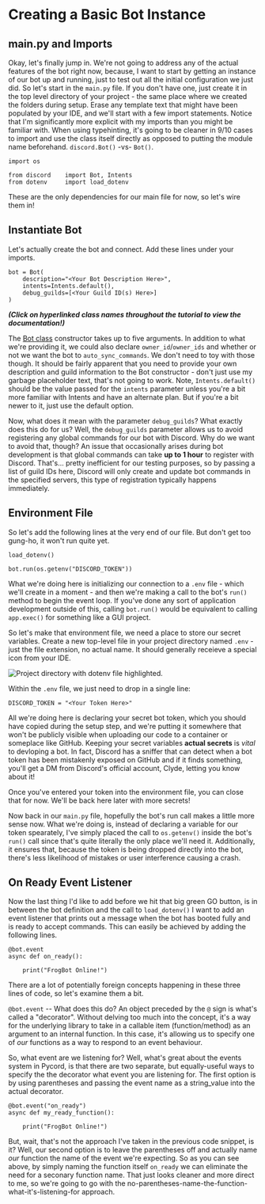 # Creating a Basic Bot Instance

## main.py and Imports

Okay, let's finally jump in. We're not going to address any of the actual features of the bot right now, because, I want to start by getting an instance of our bot up and running, just to test out all the initial configuration we just did. So let's start in the `main.py` file. If you don't have one, just create it in the top level directory of your project - the same place where we created the folders during setup. Erase any template text that might have been populated by your IDE, and we'll start with a few import statements. Notice that I'm significantly more explicit with my imports than you might be familiar with. When using typehinting, it's going to be cleaner in 9/10 cases to import and use the class itself directly as opposed to putting the module name beforehand. `discord.Bot()` -vs- `Bot()`.

```
import os

from discord    import Bot, Intents
from dotenv     import load_dotenv
```

These are the only dependencies for our main file for now, so let's wire them in!

## Instantiate Bot

Let's actually create the bot and connect. Add these lines under your imports.

```
bot = Bot(
    description="<Your Bot Description Here>",
    intents=Intents.default(),
    debug_guilds=[<Your Guild ID(s) Here>]
)
```

***(Click on hyperlinked class names throughout the tutorial to view the documentation!)***

The [Bot class](https://docs.pycord.dev/en/stable/api/clients.html#discord.Bot) constructor takes up to five arguments. In addition to what we're providing it, we could also declare `owner_id`/`owner_ids` and whether or not we want the bot to `auto_sync_commands`. We don't need to toy with those though. It should be fairly apparent that you need to provide your own description and guild information to the Bot constructor - don't just use my garbage placeholder text, that's not going to work. Note, `Intents.default()` should be the value passed for the `intents` parameter unless you're a bit more familiar with Intents and have an alternate plan. But if you're a bit newer to it, just use the default option.

Now, what does it mean with the parameter `debug_guilds`? What exactly does this do for us? Well, the `debug_guilds` parameter allows us to avoid registering any global commands for our bot with Discord. Why do we want to avoid that, though? An issue that occasionally arises during bot development is that global commands can take **up to 1 hour** to register with Discord. That's... pretty inefficient for our testing purposes, so by passing a list of guild IDs here, Discord will only create and update bot commands in the specified servers, this type of registration typically happens immediately.

## Environment File
So let's add the following lines at the very end of our file. But don't get too gung-ho, it won't run quite yet.

```
load_dotenv()

bot.run(os.getenv("DISCORD_TOKEN"))
```

What we're doing here is initializing our connection to a `.env` file - which we'll create in a moment - and then we're making a call to the bot's `run()` method to begin the event loop. If you've done any sort of application development outside of this, calling `bot.run()` would be equivalent to calling `app.exec()` for something like a GUI project.

So let's make that environment file, we need a place to store our secret variables. Create a new top-level file in your project directory named `.env` - just the file extension, no actual name. It should generally receieve a special icon from your IDE.

![Project directory with dotenv file highlighted.](https://user-images.githubusercontent.com/79615185/226781305-a1184e6e-97ee-4b4d-b8c2-885cc29beb8e.png)

Within the `.env` file, we just need to drop in a single line:

```
DISCORD_TOKEN = "<Your Token Here>"
```

All we're doing here is declaring your secret bot token, which you should have copied during the setup step, and we're putting it somewhere that won't be publicly visible when uploading our code to a container or someplace like GitHub. Keeping your secret variables **actual secrets** is *vital* to devloping a bot. In fact, Discord has a sniffer that can detect when a bot token has been mistakenly exposed on GitHub and if it finds something, you'll get a DM from Discord's official account, Clyde, letting you know about it!

Once you've entered your token into the environment file, you can close that for now. We'll be back here later with more secrets! 

Now back in our `main.py` file, hopefully the bot's run call makes a little more sense now. What we're doing is, instead of declaring a variable for our token spearately, I've simply placed the call to `os.getenv()` inside the bot's `run()` call since that's quite literally the only place we'll need it. Additionally, it ensures that, because the token is being dropped directly into the bot, there's less likelihood of mistakes or user interference causing a crash.

## On Ready Event Listener
Now the last thing I'd like to add before we hit that big green GO button, is in between the bot definition and the call to `load_dotenv()` I want to add an event listener that prints out a message when the bot has booted fully and is ready to accept commands. This can easily be achieved by adding the following lines.

```
@bot.event
async def on_ready():

    print("FrogBot Online!")
```

There are a lot of potentially foreign concepts happening in these three lines of code, so let's examine them a bit.

`@bot.event` -- What does this do? An object preceded by the `@` sign is what's called a "decorator". Without delving too much into the concept, it's a way for the underlying library to take in a callable item (function/method) as an argument to an internal function. In this case, it's allowing us to specify one of *our* functions as a way to respond to an event behaviour. 

So, what event are we listening for? Well, what's great about the events system in Pycord, is that there are two separate, but equally-useful ways to specify the the decorator what event you are listening for. The first option is by using parentheses and passing the event name as a string_value into the actual decorator.

```
@bot.event("on_ready")
async def my_ready_function():

    print("FrogBot Online!")
````

But, wait, that's not the approach I've taken in the previous code snippet, is it? Well, our second option is to leave the parentheses off and actually name *our* function the name of the event we're expecting. So as you can see above, by simply naming the function itself `on_ready` we can eliminate the need for a seconary function name. That just looks cleaner and more direct to me, so we're going to go with the no-parentheses-name-the-function-what-it's-listening-for approach.


